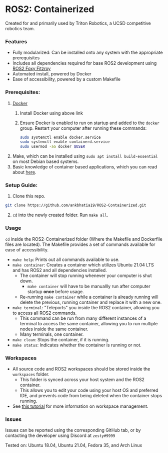 # ROS2: Containerized

Created for and primarily used by Triton Robotics, a UCSD competitive robotics team.

### Features

* Fully modularized: Can be installed onto any system with the appropriate prerequisites
* Includes all dependencies required for base ROS2 development using [ROS2 Foxy Fitzroy](https://docs.ros.org/en/foxy/Releases/Release-Foxy-Fitzroy.html)
* Automated install, powered by Docker
* Ease of accessibility, powered by a custom Makefile

### Prerequisites:

1. [Docker](https://docs.docker.com/get-docker/)
   1. Install Docker using above link
   2. Ensure Docker is enabled to run on startup and added to the `docker` group. Restart your computer after running these commands:

      ```bash
      sudo systemctl enable docker.service
      sudo systemctl enable containerd.service
      sudo usermod -aG docker $USER
      ```
2. Make, which can be installed using `sudo apt install build-essential` on most Debian based systems.
3. Basic knowledge of container based applications, which you can read about [here](https://docker-curriculum.com/).

### Setup Guide:

1. Clone this repo.

```sh
git clone https://github.com/ankbhatia19/ROS2-Containerized.git
```

2. `cd` into the newly created folder. Run `make all`.

### Usage

`cd` inside the ROS2-Containerized folder (Where the Makefile and Dockerfile files are located). The Makefile provides a set of commands available for ease of accessibility.

* `make help`: Prints out all commands available to use.
* `make container`: Creates a container which utilizes Ubuntu 21.04 LTS and has ROS2 and all dependencies installed.
  * The container will stop running whenever your computer is shut down.
    * `make container` will have to be manuallly run after computer startup **once** before usage.
  * Re-running `make container` while a container is already running will delete the previous, running container and replace it with a new one.
* `make terminal`: "Teleports" you inside the ROS2 container, allowing you to access all ROS2 commands.
  * This command can be run from many different instances of a terminal to access the same container, allowing you to run multiple nodes inside the same container.
  * Many terminals, one container.
* `make clean`: Stops the container, if it is running.
* `make status`: Indicates whether the container is running or not.

### Workspaces

* All source code and ROS2 workspaces should be stored inside the `workspaces` folder.
  * This folder is synced across your host system and the ROS2 container.
  * This allows you to edit your code using your host OS and preferred IDE, and prevents code from being deleted when the container stops running.
* See [this tutorial](https://docs.ros.org/en/foxy/Tutorials/Workspace/Creating-A-Workspace.html) for more information on workspace management.

### Issues

Issues can be reported using the corresponding GitHub tab, or by contacting the developer using Discord at `zesty#9999`

Tested on: Ubuntu 18.04, Ubuntu 21.04, Fedora 35, and Arch Linux
